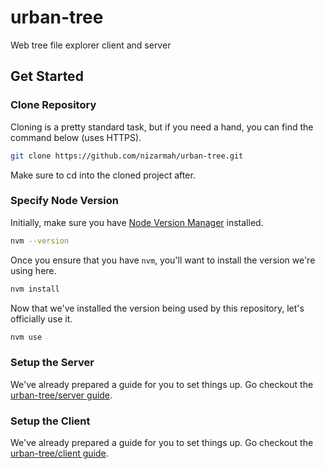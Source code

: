 # urban-tree
Web tree file explorer client and server

## Get Started

### Clone Repository

Cloning is a pretty standard task, but if you need a hand, you can find the command below (uses HTTPS).

```sh
git clone https://github.com/nizarmah/urban-tree.git
```

Make sure to cd into the cloned project after.

### Specify Node Version

Initially, make sure you have [Node Version Manager](https://github.com/nvm-sh/nvm) installed.

```sh
nvm --version
```

Once you ensure that you have `nvm`, you'll want to install the version we're using here.

```sh
nvm install
```

Now that we've installed the version being used by this repository, let's officially use it.

```sh
nvm use
```

### Setup the Server

We've already prepared a guide for you to set things up.
Go checkout the [urban-tree/server guide](server/README.md).

### Setup the Client

We've already prepared a guide for you to set things up.
Go checkout the [urban-tree/client guide](client/README.md).